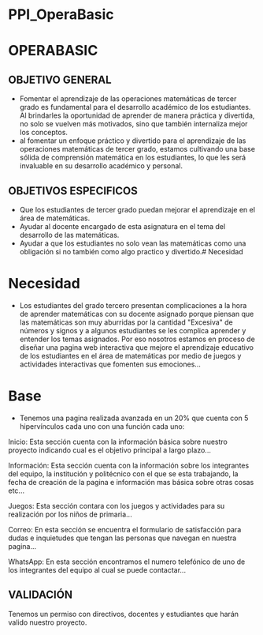 # PPI_OperaBasic
# OPERABASIC  
  
## OBJETIVO GENERAL  
  
- Fomentar el aprendizaje de las operaciones matemáticas de tercer grado es fundamental para el desarrollo académico de los estudiantes. Al brindarles la oportunidad de aprender de manera práctica y divertida, no solo se vuelven más motivados, sino que también internaliza mejor los conceptos.  
- al fomentar un enfoque práctico y divertido para el aprendizaje de las operaciones matemáticas de tercer grado, estamos cultivando una base sólida de comprensión matemática en los estudiantes, lo que les será invaluable en su desarrollo académico y personal.  


  
## OBJETIVOS ESPECIFICOS  
- Que los estudiantes de tercer grado puedan mejorar el aprendizaje en el área de matemáticas.  
- Ayudar al docente encargado de esta asignatura en el tema del desarrollo de las matemáticas.  
- Ayudar a que los estudiantes no solo vean las matemáticas como una obligación si no también como algo practico y divertido.# Necesidad

# Necesidad 

- Los estudiantes del grado tercero presentan complicaciones a la hora de aprender matemáticas con su docente asignado porque piensan que las matemáticas son muy aburridas por la cantidad "Excesiva" de números y signos  y a algunos estudiantes se les complica aprender y entender los temas asignados. Por eso nosotros estamos en proceso de diseñar una pagina web interactiva que mejore el aprendizaje educativo de los estudiantes en el área de matemáticas por medio de juegos y actividades interactivas que fomenten sus emociones...

#  Base

- Tenemos una pagina realizada avanzada en un 20% que cuenta con 5      hipervínculos  cada uno con una función cada uno:

Inicio: Esta sección cuenta con la información básica sobre nuestro proyecto indicando cual es el objetivo principal a largo plazo...

Información:  Esta sección cuenta con la información sobre los integrantes del equipo, la institución y politécnico con el que se esta trabajando, la fecha de creación de la pagina e información mas básica sobre otras cosas etc...   

Juegos: Esta sección contara con los juegos y actividades para su realización por los niños de primaria...

Correo: En esta sección se encuentra el formulario de satisfacción para dudas e inquietudes que tengan las personas que navegan en nuestra pagina...

WhatsApp: En esta sección encontramos el numero telefónico de uno de los integrantes del equipo al cual se puede contactar...

## VALIDACIÓN  
Tenemos un permiso con directivos, docentes y estudiantes que harán valido nuestro proyecto.

